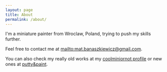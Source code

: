 ```yaml
---
layout: page
title: About
permalink: /about/
---
```


I'm a miniature painter from Wroclaw, Poland, trying to push my skills further.

Feel free to contact me at <mailto:mat.banaszkiewicz@gmail.com>.

You can also check my really old works at my [coolminiornot profile](http://www.coolminiornot.com/artist/chiquita) or new ones at [putty&paint](https://puttyandpaint.com/blobofpaint).

